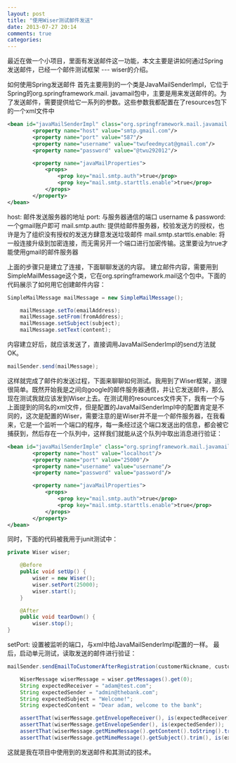```yaml
---
layout: post
title: "使用Wiser测试邮件发送"
date: 2013-07-27 20:14
comments: true
categories: 
---
```

最近在做一个小项目，里面有发送邮件这一功能，本文主要是讲如何通过Spring发送邮件，已经一个邮件测试框架 --- wiser的介绍。

如何使用Spring发送邮件
首先主要用到的一个类是JavaMailSenderImpl，它位于Spring的org.springframework.mail.
javamail包中，主要是用来发送邮件的。为了发送邮件，需要提供给它一系列的参数。这些参数我都配置在了resources包下的一个xml文件中

<!-- more -->

``` xml
<bean id="javaMailSenderImpl" class="org.springframework.mail.javamail.JavaMailSenderImpl">
        <property name="host" value="smtp.gmail.com"/>
        <property name="port" value="587"/>
        <property name="username" value="twufeedmycat@gmail.com"/>
        <property name="password" value="@twu292012"/>

        <property name="javaMailProperties">
            <props>
                <prop key="mail.smtp.auth">true</prop>
                <prop key="mail.smtp.starttls.enable">true</prop>
            </props>
        </property>
</bean>
```

host: 邮件发送服务器的地址
port: 与服务器通信的端口
username & password: 一个gmail账户即可
mail.smtp.auth: 提供给邮件服务器，校验发送方的授权，也许是为了组织没有授权的发送方肆意发送垃圾邮件
mail.smtp.starttls.enable: 将一般连接升级到加密连接，而无需另开一个端口进行加密传输。这里要设为true才能使用gmail的邮件服务器

上面的步骤只是建立了连接，下面聊聊发送的内容。
建立邮件内容，需要用到SimpleMailMessage这个类，它在org.springframework.mail这个包中。下面的代码展示了如何用它创建邮件内容：
``` java
SimpleMailMessage mailMessage = new SimpleMailMessage();

    mailMessage.setTo(emailAddress);
    mailMessage.setFrom(fromAddress);
    mailMessage.setSubject(subject);
    mailMessage.setText(content);
```

内容建立好后，就应该发送了，直接调用JavaMailSenderImpl的send方法就OK。
``` java
mailSender.send(mailMessage);
```
这样就完成了邮件的发送过程，下面来聊聊如何测试。我用到了Wiser框架，道理很简单。既然开始我是之间向google的邮件服务器通信，并让它发送邮件，那么现在测试我就应该发到Wiser上去。在测试用的resources文件夹下，我有一个与上面提到的同名的xml文件，但是配置的JavaMailSenderImpl中的配置肯定是不同的，这次是配置的Wiser，需要注意的是Wiser并不是一个邮件服务器，在我看来，它是一个监听一个端口的程序，每一条经过这个端口发送出的信息，都会被它捕获到，然后存在一个队列中，这样我们就能从这个队列中取出消息进行验证：

``` xml
<bean id="javaMailSenderImple" class="org.springframework.mail.javamail.JavaMailSenderImpl">
        <property name="host" value="localhost"/>
        <property name="port" value="25000"/>
        <property name="username" value="username"/>
        <property name="password" value="password"/>

        <property name="javaMailProperties">
            <props>
                <prop key="mail.smtp.auth">true</prop>
                <prop key="mail.smtp.starttls.enable">true</prop>
            </props>
        </property>
</bean>
```
同时，下面的代码被我用于junit测试中：

``` java
private Wiser wiser;

    @Before
    public void setUp() {
        wiser = new Wiser();
        wiser.setPort(25000);
        wiser.start();
    }

    @After
    public void tearDown() {
        wiser.stop();
}
```
setPort: 设置被监听的端口，与xml中给JavaMailSenderImpl配置的一样。
最后，启动单元测试，读取发送的邮件进行验证：
``` java
mailSender.sendEmailToCustomerAfterRegistration(customerNickname, customerEmail);

    WiserMessage wiserMessage = wiser.getMessages().get(0);
    String expectedReceiver = "adam@test.com";
    String expectedSender = "admin@thebank.com";
    String expectedSubject = "Welcome!";
    String expectedContent = "Dear adam, welcome to the bank";

    assertThat(wiserMessage.getEnvelopeReceiver(), is(expectedReceiver));
    assertThat(wiserMessage.getEnvelopeSender(), is(expectedSender));
    assertThat(wiserMessage.getMimeMessage().getContent().toString().trim(), is(expectedContent));
    assertThat(wiserMessage.getMimeMessage().getSubject().trim(), is(expectedSubject));
```

这就是我在项目中使用到的发送邮件和其测试的技术。